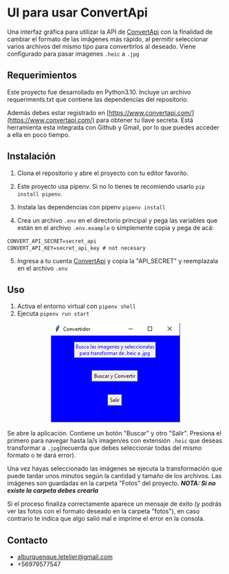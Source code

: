 # UI para usar ConvertApi

Una interfaz gráfica para utilizar la API de [ConvertApi](https://www.convertapi.com/) con la finalidad de cambiar el formato de las imágenes más rápido, al permitir seleccionar varios archivos del mismo tipo para convertirlos al deseado. Viene configurado para pasar imagenes ```.heic``` a ```.jpg```

## Requerimientos
Este proyecto fue desarrollado en Python3.10. Incluye un archivo requeriments.txt que contiene las dependencias del repositorio. 

Además debes estar registrado en [https://www.convertapi.com/](https://www.convertapi.com/) para obtener tu llave secreta. Está herramienta esta integrada con Github y Gmail, por lo que puedes acceder a ella en poco tiempo.

## Instalación

1. Clona el repositorio y abre el proyecto con tu editor favorito.

2. Este proyecto usa pipenv. Si no lo tienes te recomiendo usarlo ```pip install pipenv```. 

3. Instala las dependencias con pipenv ```pipenv install```

4. Crea un archivo ```.env``` en el directorio principal y pega las variables que están en el archivo ```.env.example``` o simplemente copia y pega de acá:
```
CONVERT_API_SECRET=secret_api
CONVERT_API_KEY=secret_api_key # not necesary
```
5. Ingresa a tu cuenta [ConvertApi](https://www.convertapi.com/) y copia la "API_SECRET" y reemplazala en el archivo ```.env```

## Uso
1. Activa el entorno virtual con ```pipenv shell```
2. Ejecuta ```pipenv run start```

<p align="center">
  <img src="app.png" alt="app"/>
</p>

Se abre la aplicación. Contiene un botón "Buscar" y otro "Salir". Presiona el primero para navegar hasta la/s imagen/es con extensión ```.heic``` que deseas transformar a ```.jpg```(recuerda que debes seleccionar todas del mismo formato o te dará error).

Una vez hayas seleccionado las imágenes se ejecuta la transformación que puede tardar unos minutos según la cantidad y tamaño de los archivos.
Las imágenes son guardadas en la carpeta "Fotos" del proyecto. ***NOTA: Si no existe la carpeta debes crearla***

Si el proceso finaliza correctamente aparece un mensaje de éxito (y podrás ver las fotos con el formato deseado en la carpeta "fotos"), en caso contrario te indica que algo salió mal e imprime el error en la consola.

## Contacto
- alburquenque.letelier@gmail.com
- +56979577547